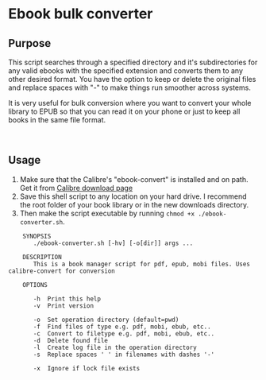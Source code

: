 # Ebook bulk converter

## Purpose

This script searches through a specified directory and it's subdirectories for any valid ebooks with the specified extension and converts them to any other desired format. You have the option to keep or delete the original files and replace spaces with "-" to make things run smoother across systems.


It is very useful for bulk conversion where you want to convert your whole library to EPUB so that you can read it on your phone or just to keep all books in the same file format.

<br/>

## Usage

1. Make sure that the Calibre's "ebook-convert" is installed and on path. Get it from [Calibre download page](https://calibre-ebook.com/download)
2. Save this shell script to any location on your hard drive. I recommend the root folder of your book library or in the new downloads directory.
3. Then make the script executable by running ```chmod +x ./ebook-converter.sh```.


```
    SYNOPSIS
       ./ebook-converter.sh [-hv] [-o[dir]] args ...

    DESCRIPTION
       This is a book manager script for pdf, epub, mobi files. Uses calibre-convert for conversion

    OPTIONS

       -h  Print this help
       -v  Print version

       -o  Set operation directory (default=pwd)
       -f  Find files of type e.g. pdf, mobi, ebub, etc..
       -c  Convert to filetype e.g. pdf, mobi, ebub, etc..
       -d  Delete found file
       -l  Create log file in the operation directory
       -s  Replace spaces ' ' in filenames with dashes '-'

       -x  Ignore if lock file exists
```

